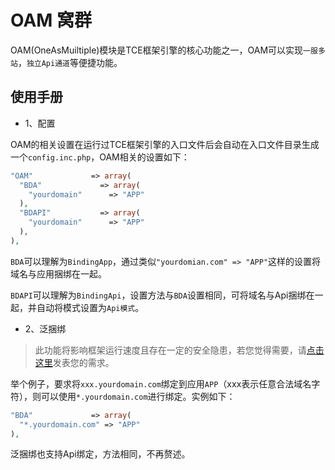 # OAM 窝群

OAM(OneAsMuiltiple)模块是TCE框架引擎的核心功能之一，OAM可以实现`一服多站`，`独立Api通道`等便捷功能。

## 使用手册

- 1、配置

OAM的相关设置在运行过TCE框架引擎的入口文件后会自动在入口文件目录生成一个`config.inc.php`，OAM相关的设置如下：

```php
"OAM"             => array(
  "BDA"             => array(
    "yourdomain"      => "APP"
  ),
  "BDAPI"           => array(
    "yourdomain"      => "APP"
  ),
),
```

`BDA`可以理解为`BindingApp`，通过类似`"yourdomian.com" => "APP"`这样的设置将域名与应用捆绑在一起。

`BDAPI`可以理解为`BindingApi`，设置方法与`BDA`设置相同，可将域名与Api捆绑在一起，并自动将模式设置为`Api模式`。

- 2、泛捆绑

> 此功能将影响框架运行速度且存在一定的安全隐患，若您觉得需要，请[点击这里](https://github.com/jokin1999/TwocolaPHPEngine/issues/3)发表您的需求。

举个例子，要求将`xxx.yourdomain.com`绑定到应用`APP`（xxx表示任意合法域名字符），则可以使用`*.yourdomain.com`进行绑定。实例如下：

```php
"BDA"             => array(
  "*.yourdomain.com" => "APP"
),
```

泛捆绑也支持Api绑定，方法相同，不再赘述。
